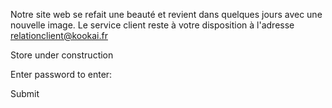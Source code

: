 Notre site web se refait une beauté et revient dans quelques jours avec une nouvelle image. Le service client reste à votre disposition à l'adresse relationclient@kookai.fr

Store under construction

 Enter password to enter:

 Submit